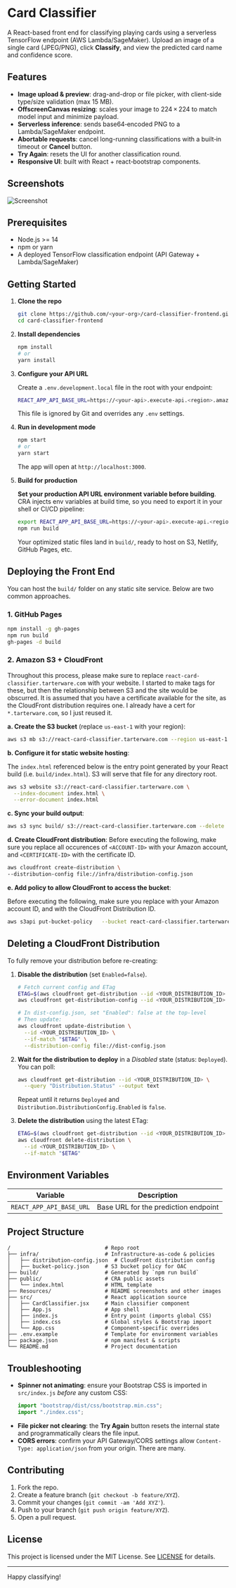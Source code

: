 # Card Classifier

A React-based front end for classifying playing cards using a serverless TensorFlow endpoint (AWS Lambda/SageMaker). Upload an image of a single card (JPEG/PNG), click **Classify**, and view the predicted card name and confidence score.

## Features

- **Image upload & preview**: drag-and-drop or file picker, with client-side type/size validation (max 15 MB).
- **OffscreenCanvas resizing**: scales your image to 224 × 224 to match model input and minimize payload.
- **Serverless inference**: sends base64‑encoded PNG to a Lambda/SageMaker endpoint.
- **Abortable requests**: cancel long-running classifications with a built‑in timeout or **Cancel** button.
- **Try Again**: resets the UI for another classification round.
- **Responsive UI**: built with React + react‑bootstrap components.

## Screenshots

![Screenshot](./Resources/img/Screenshot-2023-07-08.png)

## Prerequisites

- Node.js >= 14
- npm or yarn
- A deployed TensorFlow classification endpoint (API Gateway + Lambda/SageMaker)

## Getting Started

1. **Clone the repo**

   ```bash
   git clone https://github.com/<your‑org>/card-classifier-frontend.git
   cd card-classifier-frontend
   ```

2. **Install dependencies**

   ```bash
   npm install
   # or
   yarn install
   ```

3. **Configure your API URL**

   Create a `.env.development.local` file in the root with your endpoint:

   ```bash
   REACT_APP_API_BASE_URL=https://<your-api>.execute-api.<region>.amazonaws.com/dev
   ```

   This file is ignored by Git and overrides any `.env` settings.

4. **Run in development mode**

   ```bash
   npm start
   # or
   yarn start
   ```

   The app will open at `http://localhost:3000`.

5. **Build for production**

   **Set your production API URL environment variable before building**. CRA injects env variables at build time, so you need to export it in your shell or CI/CD pipeline:

   ```bash
   export REACT_APP_API_BASE_URL=https://<your-api>.execute-api.<region>.amazonaws.com/prod
   npm run build
   ```

   Your optimized static files land in `build/`, ready to host on S3, Netlify, GitHub Pages, etc.

## Deploying the Front End

You can host the `build/` folder on any static site service. Below are two common approaches.

### 1. GitHub Pages

```bash
npm install -g gh-pages
npm run build
gh-pages -d build
```

### 2. Amazon S3 + CloudFront

Throughout this process, please make sure to replace `react-card-classifier.tarterware.com` with your website.  I started to make tags for these, but then the relationship between S3 and the site would be obscurred.  It is assumed that you have a certificate available for the site, as the CloudFront distribution requires one.  I already have a cert for `*.tarterware.com`, so I just reused it.

**a. Create the S3 bucket** (replace `us-east-1` with your region):

```bash
aws s3 mb s3://react-card-classifier.tarterware.com --region us-east-1
```

**b. Configure it for static website hosting**:

The `index.html` referenced below is the entry point generated by your React build (i.e. `build/index.html`). S3 will serve that file for any directory root.

```bash
aws s3 website s3://react-card-classifier.tarterware.com \
  --index-document index.html \
  --error-document index.html
```

**c. Sync your build output**:

```bash
aws s3 sync build/ s3://react-card-classifier.tarterware.com --delete
```

**d. Create CloudFront distribution**:
Before executing the following, make sure you replace all occurences of `<ACCOUNT-ID>` with your Amazon account, and `<CERTIFICATE-ID>` with the certificate ID.

```bash
aws cloudfront create-distribution \
--distribution-config file://infra/distribution-config.json
```

**e. Add policy to allow CloudFront to access the bucket**:

Before executing the following, make sure you replace <ACCOUNT-ID> with your Amazon account ID, and <DISTRIBUTION-ID> with the CloudFront Distribution ID.

```bash
aws s3api put-bucket-policy   --bucket react-card-classifier.tarterware.com   --policy file://infra/bucket-policy.json
```
## Deleting a CloudFront Distribution

To fully remove your distribution before re-creating:

1. **Disable the distribution** (set `Enabled=false`).

   ```bash
   # Fetch current config and ETag
   ETAG=$(aws cloudfront get-distribution --id <YOUR_DISTRIBUTION_ID> --query ETag --output text)
   aws cloudfront get-distribution-config --id <YOUR_DISTRIBUTION_ID> > dist-config.json

   # In dist-config.json, set "Enabled": false at the top-level
   # Then update:
   aws cloudfront update-distribution \
     --id <YOUR_DISTRIBUTION_ID> \
     --if-match "$ETAG" \
     --distribution-config file://dist-config.json
   ```

2. **Wait for the distribution to deploy** in a *Disabled* state (status: `Deployed`). You can poll:

   ```bash
   aws cloudfront get-distribution --id <YOUR_DISTRIBUTION_ID> \
     --query "Distribution.Status" --output text
   ```

   Repeat until it returns `Deployed` and `Distribution.DistributionConfig.Enabled` is `false`.

3. **Delete the distribution** using the latest ETag:

   ```bash
   ETAG=$(aws cloudfront get-distribution --id <YOUR_DISTRIBUTION_ID> --query ETag --output text)
   aws cloudfront delete-distribution \
     --id <YOUR_DISTRIBUTION_ID> \
     --if-match "$ETAG"
   ```

## Environment Variables

| Variable                 | Description                          |
| ------------------------ | ------------------------------------ |
| `REACT_APP_API_BASE_URL` | Base URL for the prediction endpoint |

## Project Structure

```
/                              # Repo root
├── infra/                     # Infrastructure-as-code & policies
│   ├── distribution-config.json  # CloudFront distribution config
│   ├── bucket-policy.json     # S3 bucket policy for OAC
├── build/                     # Generated by `npm run build`
├── public/                    # CRA public assets
│   └── index.html             # HTML template
├── Resources/                 # README screenshots and other images
├── src/                       # React application source
│   ├── CardClassifier.jsx     # Main classifier component
│   ├── App.js                 # App shell
│   ├── index.js               # Entry point (imports global CSS)
│   ├── index.css              # Global styles & Bootstrap import
│   └── App.css                # Component-specific overrides
├── .env.example               # Template for environment variables
├── package.json               # npm manifest & scripts
└── README.md                  # Project documentation
```

## Troubleshooting

- **Spinner not animating**: ensure your Bootstrap CSS is imported in `src/index.js` *before* any custom CSS:
  ```js
  import "bootstrap/dist/css/bootstrap.min.css";
  import "./index.css";
  ```
- **File picker not clearing**: the **Try Again** button resets the internal state and programmatically clears the file input.
- **CORS errors**: confirm your API Gateway/CORS settings allow `Content-Type: application/json` from your origin.  There are many.

## Contributing

1. Fork the repo.
2. Create a feature branch (`git checkout -b feature/XYZ`).
3. Commit your changes (`git commit -am 'Add XYZ'`).
4. Push to your branch (`git push origin feature/XYZ`).
5. Open a pull request.

## License

This project is licensed under the MIT License. See [LICENSE](LICENSE) for details.

---

Happy classifying!

